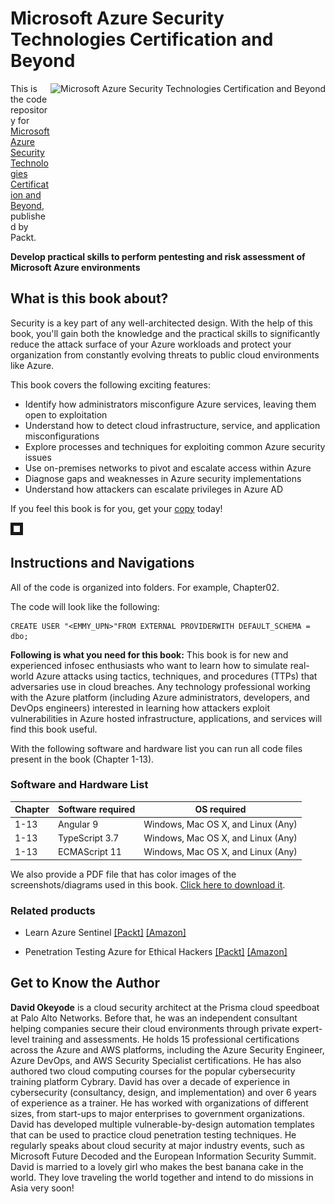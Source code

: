 # Microsoft Azure Security Technologies Certification and Beyond

<a href="https://www.packtpub.com/product/microsoft-azure-security-technologies-certification-and-beyond/9781800562653?utm_source=github&utm_medium=repository&utm_campaign=9781800562653"><img src="https://static.packt-cdn.com/products/9781800562653/cover/smaller" alt="Microsoft Azure Security Technologies Certification and Beyond" height="256px" align="right"></a>

This is the code repository for [Microsoft Azure Security Technologies Certification and Beyond](https://www.packtpub.com/product/microsoft-azure-security-technologies-certification-and-beyond/9781800562653?utm_source=github&utm_medium=repository&utm_campaign=9781800562653), published by Packt.

**Develop practical skills to perform pentesting and risk assessment of Microsoft Azure environments**

## What is this book about?
Security is a key part of any well-architected design. With the help of this book, you'll gain both the knowledge and the practical skills to significantly reduce the attack surface of your Azure workloads and protect your organization from constantly evolving threats to public cloud environments like Azure. 

This book covers the following exciting features:
* Identify how administrators misconfigure Azure services, leaving them open to exploitation
* Understand how to detect cloud infrastructure, service, and application misconfigurations
* Explore processes and techniques for exploiting common Azure security issues
* Use on-premises networks to pivot and escalate access within Azure
* Diagnose gaps and weaknesses in Azure security implementations
* Understand how attackers can escalate privileges in Azure AD

If you feel this book is for you, get your [copy](https://www.amazon.com/dp/1800562659) today!

<a href="https://www.packtpub.com/?utm_source=github&utm_medium=banner&utm_campaign=GitHubBanner"><img src="https://raw.githubusercontent.com/PacktPublishing/GitHub/master/GitHub.png" 
alt="https://www.packtpub.com/" border="5" /></a>

## Instructions and Navigations
All of the code is organized into folders. For example, Chapter02.

The code will look like the following:
```
CREATE USER "<EMMY_UPN>"FROM EXTERNAL PROVIDERWITH DEFAULT_SCHEMA = dbo;
```

**Following is what you need for this book:**
This book is for new and experienced infosec enthusiasts who want to learn how to simulate real-world Azure attacks using tactics, techniques, and procedures (TTPs) that adversaries use in cloud breaches. Any technology professional working with the Azure platform (including Azure administrators, developers, and DevOps engineers) interested in learning how attackers exploit vulnerabilities in Azure hosted infrastructure, applications, and services will find this book useful.

With the following software and hardware list you can run all code files present in the book (Chapter 1-13).
### Software and Hardware List
| Chapter | Software required | OS required |
| -------- | ------------------------------------ | ----------------------------------- |
| 1-13 | Angular 9 | Windows, Mac OS X, and Linux (Any) |
| 1-13  | TypeScript 3.7 | Windows, Mac OS X, and Linux (Any) |
| 1-13 | ECMAScript 11 | Windows, Mac OS X, and Linux (Any) |


We also provide a PDF file that has color images of the screenshots/diagrams used in this book. [Click here to download it](http://www.packtpub.com/sites/default/files/downloads/9781800562653_ColorImages.pdf).

### Related products
* Learn Azure Sentinel [[Packt]](https://www.packtpub.com/product/learn-azure-sentinel/9781838980924?utm_source=github&utm_medium=repository&utm_campaign=9781838980924) [[Amazon]](https://www.amazon.com/dp/183898092X)

* Penetration Testing Azure for Ethical Hackers [[Packt]](https://www.packtpub.com/product/penetration-testing-azure-for-ethical-hackers/9781839212932?utm_source=github&utm_medium=repository&utm_campaign=9781839212932) [[Amazon]](https://www.amazon.com/dp/1839212934)


## Get to Know the Author
**David Okeyode**
is a cloud security architect at the Prisma cloud speedboat at Palo Alto Networks. Before that, he was an independent consultant helping companies secure their cloud environments through private expert-level training and assessments. He holds 15 professional certifications across the Azure and AWS platforms, including the Azure Security Engineer, Azure DevOps, and AWS Security Specialist certifications. He has also authored two cloud computing courses for the popular cybersecurity training platform Cybrary.
David has over a decade of experience in cybersecurity (consultancy, design, and implementation) and over 6 years of experience as a trainer. He has worked with organizations of different sizes, from start-ups to major enterprises to government organizations.
David has developed multiple vulnerable-by-design automation templates that can be used to practice cloud penetration testing techniques. He regularly speaks about cloud security at major industry events, such as Microsoft Future Decoded and the European Information Security Summit.
David is married to a lovely girl who makes the best banana cake in the world. They love traveling the world together and intend to do missions in Asia very soon!

